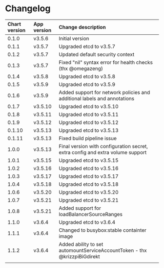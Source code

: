 # Changelog

| Chart version | App version | Change description |
| :------------ | :---------- | :----------------- |
| 0.1.0 | v3.5.6 | Initial version |
| 0.1.1 | v3.5.7 | Upgraded etcd to v3.5.7 |
| 0.1.2 | v3.5.7 | Updated default security context |
| 0.1.3 | v3.5.7 | Fixed "nil" syntax error for health checks (thx @omegazeng) |
| 0.1.4 | v3.5.8 | Upgraded etcd to v3.5.8 |
| 0.1.5 | v3.5.9 | Upgraded etcd to v3.5.9 |
| 0.1.6 | v3.5.9 | Added support for network policies and additional labels and annotations |
| 0.1.7 | v3.5.10 | Upgraded etcd to v3.5.10 |
| 0.1.8 | v3.5.11 | Upgraded etcd to v3.5.11 |
| 0.1.9 | v3.5.12 | Upgraded etcd to v3.5.12 |
| 0.1.10 | v3.5.13 | Upgraded etcd to v3.5.13 |
| 0.1.11 | v3.5.13 | Fixed build pipeline issue |
| 1.0.0 | v3.5.13 | Final version with configuration secret, extra config and extra volume support |
| 1.0.1 | v3.5.15 | Upgraded etcd to v3.5.15 |
| 1.0.2 | v3.5.16 | Upgraded etcd to v3.5.16 |
| 1.0.3 | v3.5.17 | Upgraded etcd to v3.5.17 |
| 1.0.4 | v3.5.18 | Upgraded etcd to v3.5.18 |
| 1.0.6 | v3.5.20 | Upgraded etcd to v3.5.20 |
| 1.0.7 | v3.5.21 | Upgraded etcd to v3.5.21 |
| 1.0.8 | v3.5.21 | Added support for loadBalancerSourceRanges |
| 1.1.0 | v3.6.4 | Upgraded etcd to v3.6.4 |
| 1.1.1 | v3.6.4 | Changed to busybox:stable containter image |
| 1.1.2 | v3.6.4 | Added ability to set automountServiceAccountToken - thx @krizzpiBiGdirekt |
| | | |
